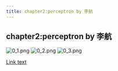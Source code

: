 ```yaml
---
title: chapter2:perceptron by 李航
---
```

## chapter2:perceptron by 李航
    
![0_1.png](https://i.loli.net/2019/08/31/nUgdepwsqC1KiY4.png)
![0_2.png](https://i.loli.net/2019/08/31/VqOYIFQLMedA6N4.png)
![0_3.png](https://i.loli.net/2019/08/31/8kKUFe9ghoQ65Mm.png)

<a href="666">Link text</a>


  
